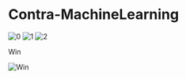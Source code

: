 # Contra-MachineLearning

![0](https://media.giphy.com/media/v1.Y2lkPTc5MGI3NjExdXZjOHE1cHF6ZTFvaGxyOW5icGY4OHdrOWgxNG9qODlkejduazh2ZSZlcD12MV9pbnRlcm5hbF9naWZfYnlfaWQmY3Q9Zw/V9TpbJYnIntZEK62PX/giphy-downsized-large.gif)
![1](https://media.giphy.com/media/OpkNOQtyUwEaZ2rMI0/giphy-downsized-large.gif)
![2](https://media.giphy.com/media/v1.Y2lkPTc5MGI3NjExbXJrdHhtNDB1bjZpN3ZiOWVkNnlnOWMyNW9sc2MyOGJpNjJjdWt0NCZlcD12MV9pbnRlcm5hbF9naWZfYnlfaWQmY3Q9Zw/Trq9nqtEl3IGbSrZmc/giphy-downsized-large.gif)

Win

![Win](https://media.giphy.com/media/v1.Y2lkPTc5MGI3NjExejVtN2M5NG12aGtuMTZ5bG8waG5zOG51OHJlaDl2dTFsdTE4Z3AydCZlcD12MV9pbnRlcm5hbF9naWZfYnlfaWQmY3Q9Zw/3tmqL9e67Hlfa5phjL/giphy-downsized-large.gif)
